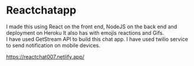 # Reactchatapp

 I made this using React on the front end, NodeJS on the back end and deployment on Heroku It also has with emojis reactions and Gifs.      
 I have used GetStream API to build this chat app. I have used twilio service to send notification on mobile devices.     

https://reactchat007.netlify.app/ 
